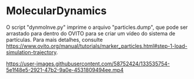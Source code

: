 # MolecularDynamics

O script "dynmolnve.py" imprime o arquivo "particles.dump", que pode ser arrastado para dentro do OVITO para se criar um vídeo do sistema de partículas. Para mais detalhes, consulte https://www.ovito.org/manual/tutorials/marker_particles.html#step-1-load-simulation-trajectory.  

https://user-images.githubusercontent.com/58752424/133535754-5e1f48e5-2921-47b2-9a0e-4531809494ee.mp4
